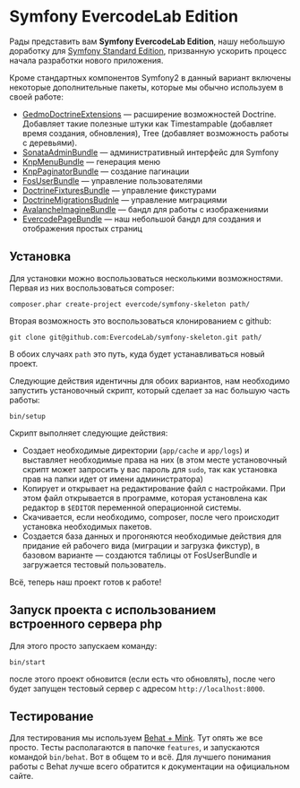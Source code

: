 # Symfony EvercodeLab Edition

Рады представить вам **Symfony EvercodeLab Edition**, нашу небольшую доработку
для [Symfony Standard Edition][1], призванную ускорить процесс начала разработки
нового приложения.

Кроме стандартных компонентов Symfony2 в данный вариант включены некоторые 
дополнительные пакеты, которые мы обычно используем в своей работе:

* [GedmoDoctrineExtensions][2] — расширение возможностей Doctrine. Добавляет
такие полезные штуки как Timestampable (добавляет время создания, обновления),
Tree (добавляет возможность работы с деревьями).
* [SonataAdminBundle][3] — административный интерфейс для Symfony
* [KnpMenuBundle][4] — генерация меню
* [KnpPaginatorBundle][5] — создание пагинации
* [FosUserBundle][6] — управление пользователями
* [DoctrineFixturesBundle][7] — управление фикстурами
* [DoctrineMigrationsBudnle][8] — управление миграциями
* [AvalancheImagineBundle][9] — бандл для работы с изображениями
* [EvercodePageBundle][10] — наш небольшой бандл для создания и отображения 
простых страниц

## Установка

Для установки можно воспользоваться несколькими возможностями. Первая из них
воспользоваться composer:


    composer.phar create-project evercode/symfony-skeleton path/

Вторая возможность это воспользоваться клонированием с github:

    git clone git@github.com:EvercodeLab/symfony-skeleton.git path/

В обоих случаях `path` это путь, куда будет устанавливаться новый проект.

Следующие действия идентичны для обоих вариантов, нам необходимо запустить
установочный скрипт, который сделает за нас большую часть работы:

    bin/setup

Скрипт выполняет следующие действия:

* Создает необходимые директории (`app/cache` и `app/logs`) и выставляет 
необходимые права на них (в этом месте установочный скрипт может запросить у 
вас пароль для `sudo`, так как установка прав на папки идет от имени 
администратора)
* Копирует и открывает на редактирование файл с настройками. При этом файл 
открывается в программе, которая установлена как редактор в `$EDITOR` переменной
операционной системы.
* Скачивается, если необходимо, composer, после чего происходит установка
необходимых пакетов.
* Создается база данных и прогоняются необходимые действия для придание ей
рабочего вида (миграции и загрузка фикстур), в базовом варианте — создаются 
таблицы от FosUserBundle и загружается тестовый пользователь.

Всё, теперь наш проект готов к работе!

## Запуск проекта с использованием встроенного сервера php

Для этого просто запускаем команду:
    
    bin/start

после этого проект обновится (если есть что обновлять), после чего будет запущен
тестовый сервер с адресом `http://localhost:8000`.

## Тестирование

Для тестирования мы используем [Behat + Mink][11]. Тут опять же все просто. 
Тесты располагаются в папочке `features`, и запускаются командой `bin/behat`. 
Вот в общем то и всё. Для лучшего понимания работы с Behat лучше всего обратится
к документации на официальном сайте.

[1]: https://github.com/symfony/symfony-standard
[2]: https://github.com/l3pp4rd/DoctrineExtensions
[3]: https://github.com/sonata-project/SonataAdminBundle
[4]: https://github.com/KnpLabs/KnpMenuBundle
[5]: https://github.com/KnpLabs/KnpPaginatorBundle
[6]: https://github.com/FriendsOfSymfony/FOSUserBundle
[7]: https://github.com/doctrine/DoctrineFixturesBundle
[8]: https://github.com/doctrine/DoctrineMigrationsBundle
[9]: https://github.com/avalanche123/AvalancheImagineBundle
[10]: https://github.com/EvercodeLab/EvercodePageBundle
[11]: http://behat.org/
